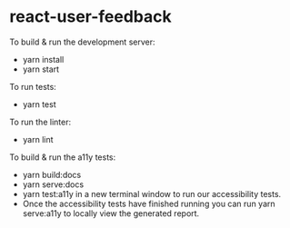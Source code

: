 # react-user-feedback

To build & run the development server:
* yarn install
* yarn start 

To run tests:
* yarn test

To run the linter:
* yarn lint

To build & run the a11y tests:
* yarn build:docs 
* yarn serve:docs
* yarn test:a11y in a new terminal window to run our accessibility tests. 
* Once the accessibility tests have finished running you can run yarn serve:a11y to locally view the generated report.
